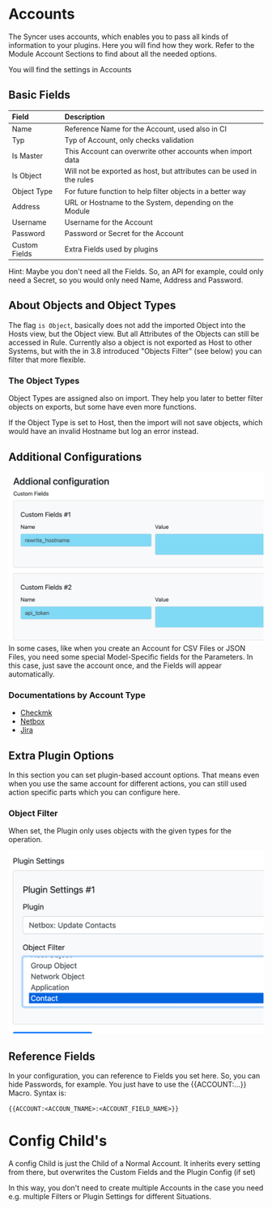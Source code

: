 # Accounts

The Syncer uses accounts, which enables you to pass all kinds of information to your plugins. Here you will find how they work. Refer to the Module Account Sections to find about all the needed options.

You will find the settings in Accounts

## Basic Fields

| Field | Description |
|:----|:-----------|
| Name | Reference Name for the Account, used also in CI |
| Typ |  Typ of Account, only checks validation |
| Is Master | This Account can overwrite other accounts when import data |
| Is Object | Will not be exported as host, but attributes can be used in the rules |
| Object Type | For future function to help filter objects in a better way |
| Address | URL or Hostname to the System, depending on the Module |
| Username | Username for the Account |
| Password | Password or Secret for the Account |
| Custom Fields | Extra Fields used by plugins |

Hint: Maybe you don't need all the Fields. So, an API for example, could only need a Secret, so you would only need Name, Address and Password.

## About Objects and Object Types
The flag `is Object`, basically does not add the imported Object into the Hosts view, but the Object view. But all Attributes of the Objects can still be accessed in Rule. 
Currently also a object is not exported as Host to other Systems, but with the in 3.8 introduced "Objects Filter" (see below) you can filter that more flexible.

### The Object Types
Object Types are assigned also on import. They help you later to better filter objects on exports, but some have even more functions.

If the Object Type is set to Host, then the import will not save objects, which would have an invalid Hostname but log an error instead. 


## Additional Configurations
![](attachments/Pasted%20image%2020241126165050.png)
In some cases, like when you create an Account for CSV Files or JSON Files, you need some special Model-Specific fields for the Parameters. In this case, just save the account once, and the Fields will appear automatically.

### Documentations by Account Type
 - [Checkmk](../checkmk/accounts.md)
 - [Netbox](../netbox/account.md)
 - [Jira](../jira/index.md)


## Extra Plugin Options
In this section you can set plugin-based account options. That means even when you use the same account for different actions, you can still used action specific parts which you can configure here.

### Object Filter
When set, the Plugin only uses objects with the given types for the operation.

![](attachments/Pasted%20image%2020241126165023.png)




## Reference Fields
In your configuration, you can reference to Fields you set here. So, you can hide Passwords, for example. You just have to use the {{ACCOUNT:...}} Macro.
Syntax is:
```
{{ACCOUNT:<ACCOUN_TNAME>:<ACCOUNT_FIELD_NAME>}}
```




# Config Child's

A config Child is just the Child of a Normal Account. It inherits every setting from there, but overwrites the Custom Fields and the Plugin Config (if set)

In this way, you don't need to create multiple Accounts in the case you need e.g. multiple Filters or Plugin Settings for different Situations.

 
